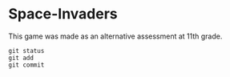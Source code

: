 # Space-Invaders

This game was made as an alternative assessment at 11th grade.
```
git status
git add
git commit
```
